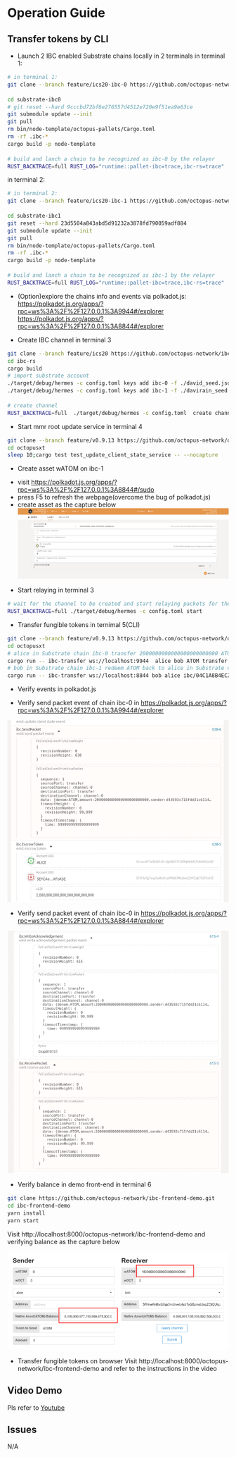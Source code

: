 # Operation Guide

## Transfer tokens by CLI

* Launch 2 IBC enabled Substrate chains locally in 2 terminals
in terminal 1:
```bash
# in terminal 1:
git clone --branch feature/ics20-ibc-0 https://github.com/octopus-network/substrate.git substrate-ibc0

cd substrate-ibc0
# git reset --hard 9cccbd72bf6e276557d4512e720e9f51ea9e63ce
git submodule update --init
git pull
rm bin/node-template/octopus-pallets/Cargo.toml
rm -rf .ibc-*
cargo build -p node-template 

# build and lanch a chain to be recognized as ibc-0 by the relayer
RUST_BACKTRACE=full RUST_LOG="runtime::pallet-ibc=trace,ibc-rs=trace" ./target/debug/node-template --dev -d .ibc-0 --rpc-methods=unsafe --ws-external --enable-offchain-indexing true
```

in terminal 2:
```bash
# in terminal 2:
git clone --branch feature/ics20-ibc-1 https://github.com/octopus-network/substrate.git substrate-ibc1

cd substrate-ibc1
git reset --hard 23d5504a843abd5d91232a3878fd790059adf884
git submodule update --init
git pull
rm bin/node-template/octopus-pallets/Cargo.toml
rm -rf .ibc-*
cargo build -p node-template 

# build and lanch a chain to be recognized as ibc-1 by the relayer
RUST_BACKTRACE=full RUST_LOG="runtime::pallet-ibc=trace,ibc-rs=trace" ./target/debug/node-template --dev -d .ibc-1 --rpc-methods=unsafe --ws-external --enable-offchain-indexing true  --port 2033 --ws-port 8844
```

* (Option)explore the chains info and events via polkadot.js:   
    https://polkadot.js.org/apps/?rpc=ws%3A%2F%2F127.0.0.1%3A9944#/explorer  
    https://polkadot.js.org/apps/?rpc=ws%3A%2F%2F127.0.0.1%3A8844#/explorer

* Create IBC channel in terminal 3
```bash
git clone --branch feature/ics20 https://github.com/octopus-network/ibc-rs.git
cd ibc-rs
cargo build
# import substrate account
./target/debug/hermes -c config.toml keys add ibc-0 -f ./david_seed.json
./target/debug/hermes -c config.toml keys add ibc-1 -f ./davirain_seed.json

# create channel
RUST_BACKTRACE=full  ./target/debug/hermes -c config.toml  create channel --port-a transfer --port-b transfer ibc-0 -c ibc-1 -o unordered --new-client-connection
```

* Start mmr root update service in terminal 4
```bash
git clone --branch feature/v0.9.13 https://github.com/octopus-network/octopusxt.git
cd octopusxt
sleep 10;cargo test test_update_client_state_service -- --nocapture 
```

* Create asset wATOM on ibc-1
- visit https://polkadot.js.org/apps/?rpc=ws%3A%2F%2F127.0.0.1%3A8844#/sudo 
- press F5 to refresh the webpage(overcome the bug of polkadot.js)
- create asset as the capture below
![image](assets/forcecreateasset-ibc-0.png)

* Start relaying in terminal 3
```bash
# wait for the channel to be created and start relaying packets for the 2 Substrate chains
RUST_BACKTRACE=full ./target/debug/hermes -c config.toml start
```

* Transfer fungible tokens in ternimal 5(CLI)
```bash
git clone --branch feature/v0.9.13 https://github.com/octopus-network/octopusxt.git
cd octopusxt
# alice in Substrate chain ibc-0 transfer 2000000000000000000000000 ATOM to bob in Substrate chain ibc-1
cargo run -- ibc-transfer ws://localhost:9944  alice bob ATOM transfer channel-0 2000000000000000000000000 99999 9999999999999999999
# bob in Substrate chain ibc-1 redeem ATOM back to alice in Substrate chain ibc-0
cargo run -- ibc-transfer ws://localhost:8844 bob alice ibc/04C1A8B4EC211C89630916F8424F16DC9611148A5F300C122464CE8E996AABD0 transfer channel-0 300000000000000000000000 9999 9999999999999999999
```

* Verify events in polkadot.js
- Verify send packet event of chain ibc-0 in https://polkadot.js.org/apps/?rpc=ws%3A%2F%2F127.0.0.1%3A9944#/explorer

![image](assets/ics20-escrow-event.png)
- Verify send packet event of chain ibc-0 in https://polkadot.js.org/apps/?rpc=ws%3A%2F%2F127.0.0.1%3A8844#/explorer

![image](assets/ics20-receive-event.png)

* Verify balance in demo front-end in terminal 6
```bash
git clone https://github.com/octopus-network/ibc-frontend-demo.git
cd ibc-frontend-demo
yarn install
yarn start
```
Visit http://localhost:8000/octopus-network/ibc-frontend-demo and verifying balance as the capture below

![image](assets/ics20-balance-verify.png)


* Transfer fungible tokens on browser
Visit http://localhost:8000/octopus-network/ibc-frontend-demo and refer to the instructions in the video

## Video Demo
  Pls refer to [Youtube](https://www.youtube.com/watch?v=pKcrPYAhPto)
## Issues
  N/A